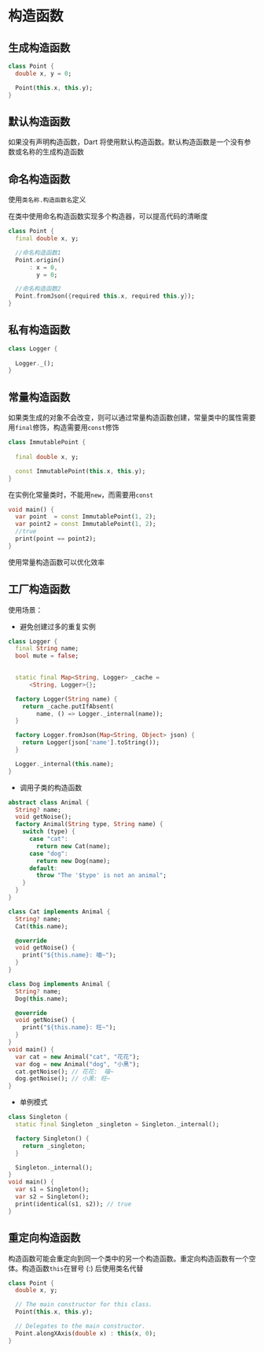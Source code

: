 # 构造函数



## 生成构造函数

```dart
class Point {
  double x, y = 0;

  Point(this.x, this.y);
}
```



## 默认构造函数

如果没有声明构造函数，Dart 将使用默认构造函数。默认构造函数是一个没有参数或名称的生成构造函数



## 命名构造函数

使用`类名称.构造函数名`定义

<note>在类中使用命名构造函数实现多个构造器，可以提高代码的清晰度</note>

```dart
class Point {
  final double x, y;

  //命名构造函数1
  Point.origin()
      : x = 0,
        y = 0;

  //命名构造函数2
  Point.fromJson({required this.x, required this.y});
}
```



## 私有构造函数

```dart
class Logger {
    
  Logger._();
}
```





## 常量构造函数

如果类生成的对象不会改变，则可以通过常量构造函数创建，常量类中的属性需要用`final`修饰，构造需要用`const`修饰

```dart
class ImmutablePoint {
  
  final double x, y;

  const ImmutablePoint(this.x, this.y);
}
```

在实例化常量类时，不能用`new`，而需要用`const`

```dart
void main() {
  var point  = const ImmutablePoint(1, 2);
  var point2 = const ImmutablePoint(1, 2);
  //true
  print(point == point2);
}
```

<note>使用常量构造函数可以优化效率</note>



## 工厂构造函数

使用场景：

- 避免创建过多的重复实例

```dart
class Logger {
  final String name;
  bool mute = false;

 
  static final Map<String, Logger> _cache =
      <String, Logger>{};

  factory Logger(String name) {
    return _cache.putIfAbsent(
        name, () => Logger._internal(name));
  }

  factory Logger.fromJson(Map<String, Object> json) {
    return Logger(json['name'].toString());
  }

  Logger._internal(this.name);
}
```

- 调用子类的构造函数

```dart
abstract class Animal {
  String? name;
  void getNoise();
  factory Animal(String type, String name) {
    switch (type) {
      case "cat":
        return new Cat(name);
      case "dog":
        return new Dog(name);
      default:
        throw "The '$type' is not an animal";
    }
  }
}

class Cat implements Animal {
  String? name;
  Cat(this.name);

  @override
  void getNoise() {
    print("${this.name}: 喵~");
  }
}

class Dog implements Animal {
  String? name;
  Dog(this.name);

  @override
  void getNoise() {
    print("${this.name}: 旺~");
  }
}
void main() {
  var cat = new Animal("cat", "花花");
  var dog = new Animal("dog", "小黑");
  cat.getNoise(); // 花花:  喵~
  dog.getNoise(); // 小黑: 旺~
}
```

- 单例模式

```dart
class Singleton {
  static final Singleton _singleton = Singleton._internal();

  factory Singleton() {
    return _singleton;
  }

  Singleton._internal();
}
void main() {
  var s1 = Singleton();
  var s2 = Singleton();
  print(identical(s1, s2)); // true
}
```





## 重定向构造函数

构造函数可能会重定向到同一个类中的另一个构造函数。重定向构造函数有一个空体。构造函数`this`在冒号 (:) 后使用类名代替

```dart
class Point {
  double x, y;

  // The main constructor for this class.
  Point(this.x, this.y);

  // Delegates to the main constructor.
  Point.alongXAxis(double x) : this(x, 0);
}
```

